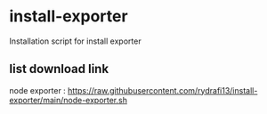 # install-exporter
Installation script for install exporter

## list download link
node exporter : https://raw.githubusercontent.com/rydrafi13/install-exporter/main/node-exporter.sh
